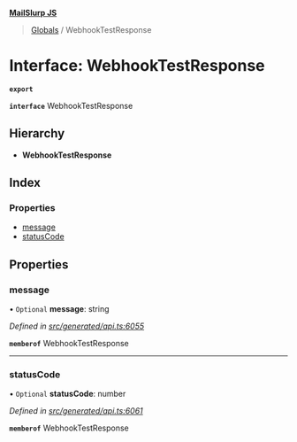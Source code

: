 **[MailSlurp JS](../README.md)**

> [Globals](../README.md) / WebhookTestResponse

# Interface: WebhookTestResponse

**`export`** 

**`interface`** WebhookTestResponse

## Hierarchy

* **WebhookTestResponse**

## Index

### Properties

* [message](webhooktestresponse.md#message)
* [statusCode](webhooktestresponse.md#statuscode)

## Properties

### message

• `Optional` **message**: string

*Defined in [src/generated/api.ts:6055](https://github.com/mailslurp/mailslurp-client/blob/d7397d3/src/generated/api.ts#L6055)*

**`memberof`** WebhookTestResponse

___

### statusCode

• `Optional` **statusCode**: number

*Defined in [src/generated/api.ts:6061](https://github.com/mailslurp/mailslurp-client/blob/d7397d3/src/generated/api.ts#L6061)*

**`memberof`** WebhookTestResponse
